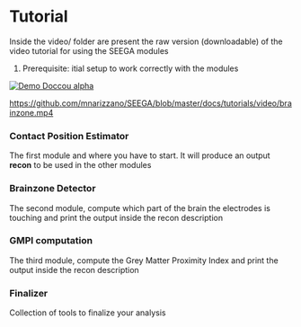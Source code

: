 # Tutorial
Inside the video/ folder are present the raw version (downloadable) of the video tutorial for using the SEEGA modules

1. Prerequisite: itial setup to work correctly with the modules

[![Demo Doccou alpha](http://share.gifyoutube.com/KzB6Gb.gif)](https://www.youtube.com/watch?v=ek1j272iAmc)

https://github.com/mnarizzano/SEEGA/blob/master/docs/tutorials/video/brainzone.mp4


### Contact Position Estimator
The first module and where you have to start. It will produce an output **recon** to be used in the other modules

### Brainzone Detector
The second module, compute which part of the brain the electrodes is touching and print the output inside the recon description

### GMPI computation
The third module, compute the Grey Matter Proximity Index and print the output inside the recon description

### Finalizer
Collection of tools to finalize your analysis
